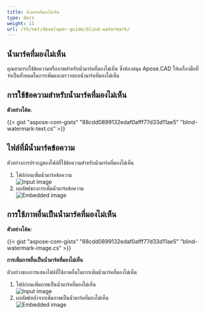 ```yaml
---
title: น้ำมาร์คที่มองไม่เห็น
type: docs
weight: 11
url: /th/net/developer-guide/blind-watermark/
---
```


## **น้ำมาร์คที่มองไม่เห็น**

คุณสามารถใช้ข้อความหรือภาพสำหรับน้ำมาร์คที่มองไม่เห็น ซึ่งห้องสมุด Apose.CAD ให้เครื่องมือที่จำเป็นทั้งหมดในการเพิ่มและตรวจสอบน้ำมาร์คที่มองไม่เห็น

## **การใช้ข้อความสำหรับน้ำมาร์คที่มองไม่เห็น**

**ตัวอย่างโค้ด:**

{{< gist "aspose-com-gists" "88cdd0899132edaf0afff77d33d11ae5" "blind-watermark-text.cs" >}}

## **ไฟล์ที่มีน้ำมาร์คข้อความ**

ตัวอย่างการปรากฏของไฟล์ที่ใช้ข้อความสำหรับน้ำมาร์คที่มองไม่เห็น

1. ไฟล์ก่อนเพิ่มน้ำมาร์คข้อความ<br>
![Input image](/cad/_assets/guide/blind-watermark/Tyrannosaurus.dxf_input.png)<br>
1. ผลลัพธ์ของการเพิ่มน้ำมาร์คข้อความ<br>
![Embedded image](/cad/_assets/guide/blind-watermark/Tyrannosaurus.dxf_embedded.png)

## **การใช้ภาพอื่นเป็นน้ำมาร์คที่มองไม่เห็น**

**ตัวอย่างโค้ด:**

{{< gist "aspose-com-gists" "88cdd0899132edaf0afff77d33d11ae5" "blind-watermark-image.cs" >}}

**การเพิ่มภาพอื่นเป็นน้ำมาร์คที่มองไม่เห็น**

ตัวอย่างของการแสดงไฟล์ที่ใช้ภาพอื่นในการเพิ่มน้ำมาร์คที่มองไม่เห็น

1. ไฟล์ก่อนเพิ่มภาพเป็นน้ำมาร์คที่มองไม่เห็น<br>
![Input image](/cad/_assets/guide/blind-watermark/robot_handling_cell.dwg_input.png)<br>
1. ผลลัพธ์หลังจากเพิ่มภาพเป็นน้ำมาร์คที่มองไม่เห็น<br>
![Embedded image](/cad/_assets/guide/blind-watermark/robot_handling_cell.dwg_embedded.png)
